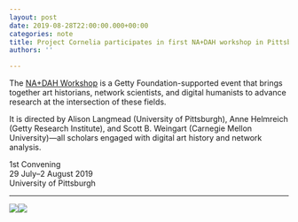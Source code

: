 ```yaml
---
layout: post
date: 2019-08-28T22:00:00.000+00:00
categories: note
title: Project Cornelia participates in first NA+DAH workshop in Pittsburgh
authors: ''

---
```

The [NA+DAH Workshop](https://sites.haa.pitt.edu/na-dah/) is a Getty Foundation-supported event that brings together art historians, network scientists, and digital humanists to advance research at the intersection of these fields.

It is directed by Alison Langmead (University of Pittsburgh), Anne Helmreich (Getty Research Institute), and Scott B. Weingart (Carnegie Mellon University)—all scholars engaged with digital art history and network analysis.

1st Convening  
29 July–2 August 2019  
University of Pittsburgh

***

![](/neocornelia/uploads/IMG_E0219.JPG)![](/neocornelia/uploads/IMG_E0214.JPG)